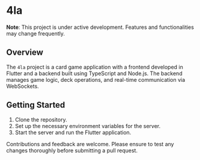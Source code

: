 # 4la

**Note**: This project is under active development. Features and functionalities may change frequently.

## Overview

The `4la` project is a card game application with a frontend developed in Flutter and a backend built using TypeScript and Node.js. The backend manages game logic, deck operations, and real-time communication via WebSockets.

## Getting Started

1. Clone the repository.
2. Set up the necessary environment variables for the server.
3. Start the server and run the Flutter application.

Contributions and feedback are welcome. Please ensure to test any changes thoroughly before submitting a pull request.

